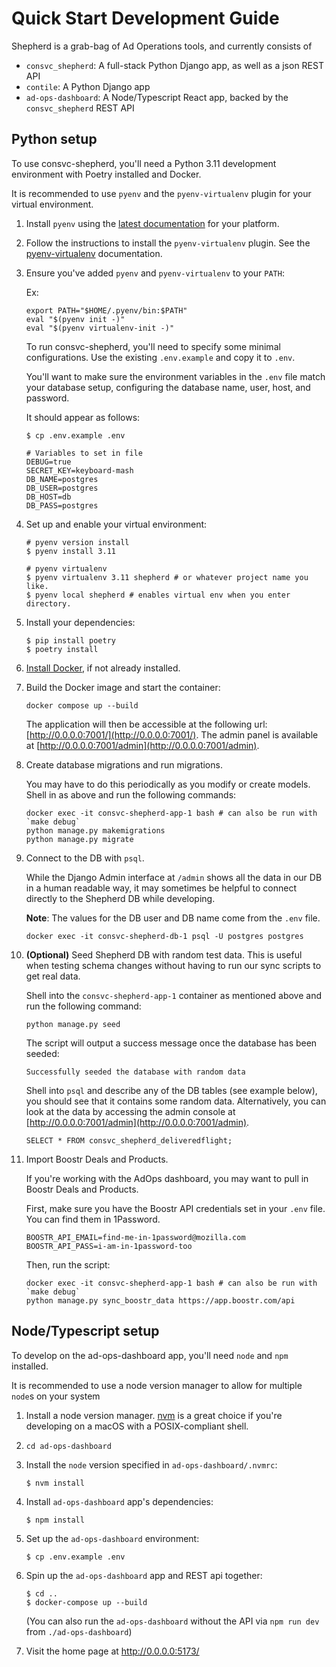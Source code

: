 # Quick Start Development Guide

Shepherd is a grab-bag of Ad Operations tools, and currently consists of
* `consvc_shepherd`: A full-stack Python Django app, as well as a json REST API
* `contile`: A Python Django app
* `ad-ops-dashboard`: A Node/Typescript React app, backed by the `consvc_shepherd` REST API

## Python setup

To use consvc-shepherd, you'll need a Python 3.11 development environment with Poetry installed and Docker.

It is recommended to use `pyenv` and the `pyenv-virtualenv` plugin for your virtual environment.
1. Install `pyenv` using the [latest documentation](https://github.com/pyenv/pyenv#installation) for your platform.
1. Follow the instructions to install the `pyenv-virtualenv` plugin.
See the [pyenv-virtualenv](https://github.com/pyenv/pyenv-virtualenv) documentation.
1. Ensure you've added `pyenv` and `pyenv-virtualenv` to your `PATH`:

    Ex:
    ```shell
    export PATH="$HOME/.pyenv/bin:$PATH"
    eval "$(pyenv init -)"
    eval "$(pyenv virtualenv-init -)"
    ```

    To run consvc-shepherd, you'll need to specify some minimal configurations.
    Use the existing `.env.example` and copy it to `.env`.

    You'll want to make sure the environment variables in the `.env` file match your database setup, configuring the database name, user, host, and password.

    It should appear as follows:

    ```shell
    $ cp .env.example .env

    # Variables to set in file
    DEBUG=true
    SECRET_KEY=keyboard-mash
    DB_NAME=postgres
    DB_USER=postgres
    DB_HOST=db
    DB_PASS=postgres
    ```

1. Set up and enable your virtual environment:

    ```shell
    # pyenv version install
    $ pyenv install 3.11

    # pyenv virtualenv
    $ pyenv virtualenv 3.11 shepherd # or whatever project name you like.
    $ pyenv local shepherd # enables virtual env when you enter directory.
    ```

1. Install your dependencies:

    ```shell
    $ pip install poetry
    $ poetry install
    ```

1. [Install Docker](https://docs.docker.com/engine/install/), if not already installed.

1. Build the Docker image and start the container:
    ```shell
    docker compose up --build
    ```

    The application will then be accessible at the following url: [http://0.0.0.0:7001/](http://0.0.0.0:7001/). The admin panel is available at [http://0.0.0.0:7001/admin](http://0.0.0.0:7001/admin).

1. Create database migrations and run migrations.

    You may have to do this periodically as you modify or create models. Shell in as above and run the following commands:
    ```shell
    docker exec -it consvc-shepherd-app-1 bash # can also be run with `make debug`
    python manage.py makemigrations
    python manage.py migrate
    ```

1. Connect to the DB with `psql`.

    While the Django Admin interface at `/admin` shows all the data in our DB in a human readable way, it may sometimes be
    helpful to connect directly to the Shepherd DB while developing.

    **Note**: The values for the DB user and DB name come from the `.env` file.

    ```shell
    docker exec -it consvc-shepherd-db-1 psql -U postgres postgres
    ```

1. **(Optional)** Seed Shepherd DB with random test data. This is useful when testing schema changes without having to run our sync scripts to get real data.

    Shell into the `consvc-shepherd-app-1` container as mentioned above and run the following command:
    ```shell
    python manage.py seed
    ```

    The script will output a success message once the database has been seeded:
    ```shell
    Successfully seeded the database with random data
    ```

    Shell into `psql` and describe any of the DB tables (see example below), you should see that it contains some random data. Alternatively, you can look at the data by accessing the admin console at [http://0.0.0.0:7001/admin](http://0.0.0.0:7001/admin).
    ```shell
    SELECT * FROM consvc_shepherd_deliveredflight;
    ```

1. Import Boostr Deals and Products.

    If you're working with the AdOps dashboard, you may want to pull in Boostr Deals and Products.

    First, make sure you have the Boostr API credentials set in your `.env` file. You can find them in 1Password.

    ```shell
    BOOSTR_API_EMAIL=find-me-in-1password@mozilla.com
    BOOSTR_API_PASS=i-am-in-1password-too
    ```

    Then, run the script:

    ```shell
    docker exec -it consvc-shepherd-app-1 bash # can also be run with `make debug`
    python manage.py sync_boostr_data https://app.boostr.com/api
    ```

## Node/Typescript setup

To develop on the ad-ops-dashboard app, you'll need `node` and `npm` installed.

It is recommended to use a node version manager to allow for multiple `node`s on your system

1. Install a node version manager. [nvm](https://github.com/nvm-sh/nvm) is a great
  choice if you're developing on a macOS with a POSIX-compliant shell.

2. `cd ad-ops-dashboard`

3. Install the `node` version specified in `ad-ops-dashboard/.nvmrc`:

    ```shell
    $ nvm install
    ```

4. Install `ad-ops-dashboard` app's dependencies:

    ```shell
    $ npm install
    ```
5. Set up the `ad-ops-dashboard` environment:

    ```shell
    $ cp .env.example .env
    ```
6. Spin up the `ad-ops-dashboard` app and REST api together:

    ```shell
    $ cd ..
    $ docker-compose up --build
    ```

    (You can also run the `ad-ops-dashboard` without the API via `npm run dev` from `./ad-ops-dashboard`)

7. Visit the home page at http://0.0.0.0:5173/
